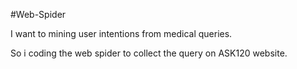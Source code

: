 #Web-Spider

I want to mining user intentions from medical queries.

So i coding the web spider to collect the query on ASK120 website.
